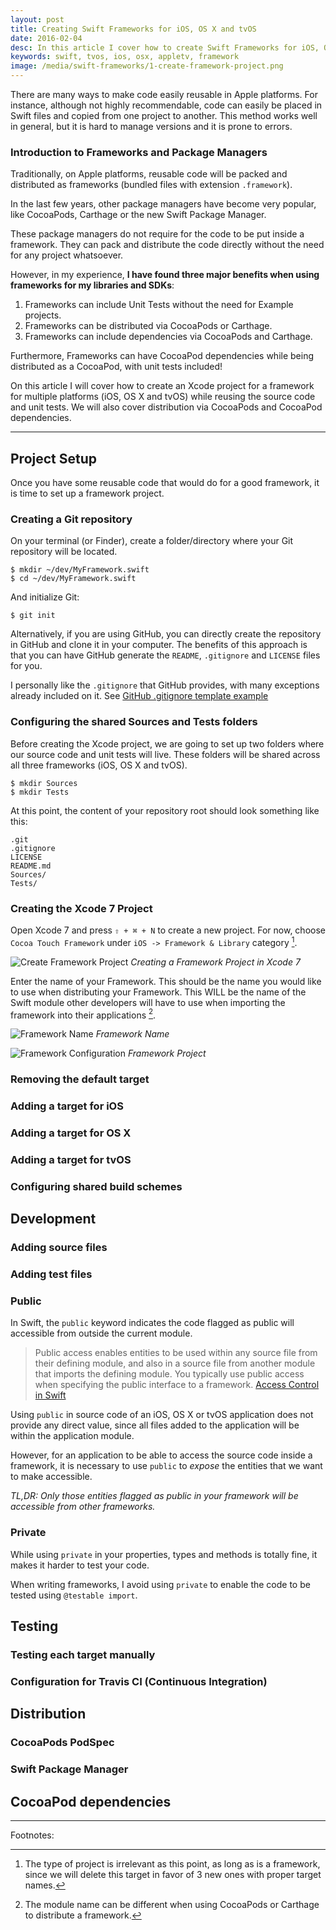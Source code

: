 ```yaml
---
layout: post
title: Creating Swift Frameworks for iOS, OS X and tvOS
date: 2016-02-04
desc: In this article I cover how to create Swift Frameworks for iOS, OS X and tvOS in Xcode 7.
keywords: swift, tvos, ios, osx, appletv, framework
image: /media/swift-frameworks/1-create-framework-project.png
---
```


There are many ways to make code easily reusable in Apple platforms. For
instance, although not highly recommendable, code can
easily be placed in Swift files and copied from one project to another. This
method works well in general, but it is hard to manage versions and it is prone
to errors.

### Introduction to Frameworks and Package Managers
Traditionally, on Apple platforms, reusable code will be packed and distributed
as frameworks (bundled files with extension `.framework`).

In the last few years, other package managers have become very popular, like
CocoaPods, Carthage or the new Swift Package Manager.

These package managers do not require for the code to be put inside a framework.
They can pack and distribute the code directly without the need for any project
whatsoever.

However, in my experience, **I have found three major benefits when using
frameworks for my libraries and SDKs**:

1. Frameworks can include Unit Tests without the need for Example projects.
2. Frameworks can be distributed via CocoaPods or Carthage.
3. Frameworks can include dependencies via CocoaPods and Carthage.

Furthermore, Frameworks can have CocoaPod dependencies while being distributed
as a CocoaPod, with unit tests included!

On this article I will cover how to create an Xcode project for a framework for
multiple platforms (iOS, OS X and tvOS) while reusing the source code and unit
tests. We will also cover distribution via CocoaPods and CocoaPod dependencies.

* * *

## Project Setup
Once you have some reusable code that would do for a good framework, it is time
to set up a framework project.

### Creating a Git repository
On your terminal (or Finder), create a folder/directory where your Git
repository will be located.

    $ mkdir ~/dev/MyFramework.swift
    $ cd ~/dev/MyFramework.swift

And initialize Git:

    $ git init

Alternatively, if you are using GitHub, you can directly create the repository
in GitHub and clone it in your computer.  The benefits of this approach is that
you can have GitHub generate the `README`, `.gitignore` and `LICENSE` files for
you.

I personally like the `.gitignore` that GitHub provides, with many exceptions
already included on it. See [GitHub .gitignore template example](https://raw.githubusercontent.com/eneko/BSTPriorityQueue.swift/master/.gitignore)

### Configuring the shared Sources and Tests folders
Before creating the Xcode project, we are going to set up two folders where our
source code and unit tests will live. These folders will be shared across all
three frameworks (iOS, OS X and tvOS).

    $ mkdir Sources
    $ mkdir Tests

At this point, the content of your repository root should look something like
this:

    .git
    .gitignore
    LICENSE
    README.md
    Sources/
    Tests/

### Creating the Xcode 7 Project
Open Xcode 7 and press `⇧ + ⌘ + N` to create a new project. For now, choose
`Cocoa Touch Framework` under `iOS -> Framework & Library` category [^1].

![Create Framework Project](/media/swift-frameworks/1-create-framework-project.png)
*Creating a Framework Project in Xcode 7*

Enter the name of your Framework. This should be the name you would like to use
when distributing your Framework. This WILL be the name of the Swift module
other developers will have to use when importing the framework into their
applications [^2].

![Framework Name](/media/swift-frameworks/2-framework-name.png)
*Framework Name*

![Framework Configuration](/media/swift-frameworks/3-framework-screen.png)
*Framework Project*

### Removing the default target

### Adding a target for iOS

### Adding a target for OS X

### Adding a target for tvOS

### Configuring shared build schemes

## Development

### Adding source files

### Adding test files

### Public
In Swift, the `public` keyword indicates the code flagged as public will
accessible from outside the current module.

> Public access enables entities to be used within any source file from their
> defining module, and also in a source file from another module that imports
> the defining module. You typically use public access when specifying the
> public interface to a framework.
[Access Control in Swift](https://developer.apple.com/library/ios/documentation/Swift/Conceptual/Swift_Programming_Language/AccessControl.html)

Using `public` in source code of an iOS, OS X or tvOS application does not
provide any direct value, since all files added to the application will be
within the application module.

However, for an application to be able to access the source
code inside a framework, it is necessary to use `public` to *expose* the
entities that we want to make accessible.

*TL,DR: Only those entities flagged as public in your framework will be
accessible from other frameworks.*

### Private

While using `private` in your properties, types and methods is totally fine, it
makes it harder to test your code.

When writing frameworks, I avoid using `private` to enable the code to
be tested using `@testable import`.

## Testing

### Testing each target manually

### Configuration for Travis CI (Continuous Integration)

## Distribution

### CocoaPods PodSpec

### Swift Package Manager

## CocoaPod dependencies


* * *

Footnotes:

[^1]: The type of project is irrelevant as this point, as long as is a framework, since we will delete this target in favor of 3 new ones with proper target names.
[^2]: The module name can be different when using CocoaPods or Carthage to distribute a framework.
